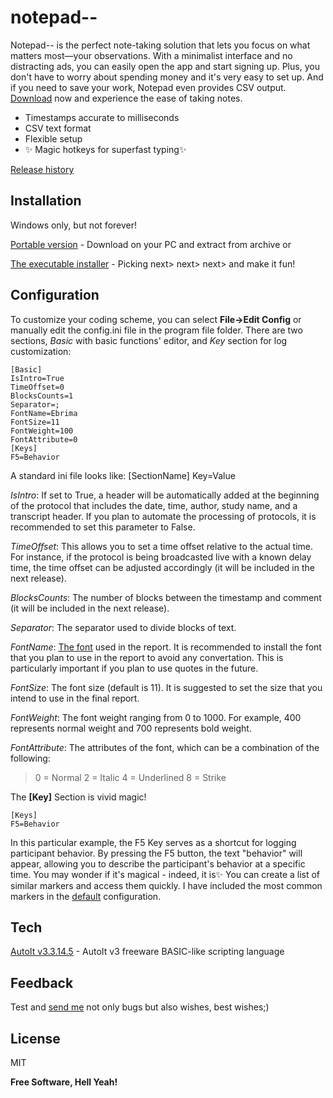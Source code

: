 # notepad--

Notepad-- is the perfect note-taking solution that lets you focus on what matters most—your observations. With a minimalist interface and no distracting ads, you can easily open the app and start signing up. Plus, you don't have to worry about spending money and it's very easy to set up. And if you need to save your work, Notepad even provides CSV output. [Download] now and experience the ease of taking notes.

* Timestamps accurate to milliseconds
* CSV text format
* Flexible setup
* ✨ Magic hotkeys for superfast typing✨

[Release history]

## Installation

Windows only, but not forever!

[Portable version] - Download on your PC and extract from archive or

[The executable installer] - Picking next> next> next> and make it fun!

## Configuration
To customize your coding scheme, you can select **File->Edit Config** or manually edit the config.ini file in the program file folder. There are two sections, *Basic* with basic functions' editor, and *Key* section for log customization:
~~~
[Basic]
IsIntro=True
TimeOffset=0
BlocksCounts=1
Separator=;
FontName=Ebrima
FontSize=11
FontWeight=100
FontAttribute=0
[Keys]
F5=Behavior
~~~
A standard ini file looks like:
[SectionName]
Key=Value

*IsIntro*: If set to True, a header will be automatically added at the beginning of the protocol that includes the date, time, author, study name, and a transcript header. If you plan to automate the processing of protocols, it is recommended to set this parameter to False.

*TimeOffset*: This allows you to set a time offset relative to the actual time. For instance, if the protocol is being broadcasted live with a known delay time, the time offset can be adjusted accordingly (it will be included in the next release).

*BlocksCounts*: The number of blocks between the timestamp and comment (it will be included in the next release).

*Separator*: The separator used to divide blocks of text.

*FontName*: [The font] used in the report. It is recommended to install the font that you plan to use in the report to avoid any convertation. This is particularly important if you plan to use quotes in the future.

*FontSize*: The font size (default is 11). It is suggested to set the size that you intend to use in the final report.

*FontWeight*: The font weight ranging from 0 to 1000. For example, 400 represents normal weight and 700 represents bold weight.

*FontAttribute*: The attributes of the font, which can be a combination of the following:
>0 = Normal
>2 = Italic
>4 = Underlined
>8 = Strike

The **[Key]** Section is vivid magic! 
~~~
[Keys]
F5=Behavior
~~~
In this particular example, the F5 Key serves as a shortcut for logging participant behavior. By pressing the F5 button, the text "behavior" will appear, allowing you to describe the participant's behavior at a specific time. You may wonder if it's magical - indeed, it is✨ You can create a list of similar markers and access them quickly. I have included the most common markers in the [default] configuration.

## Tech

[AutoIt v3.3.14.5] - AutoIt v3 freeware BASIC-like scripting language 

## Feedback

Test and [send me] not only bugs but also wishes, best wishes;)

## License

MIT


**Free Software, Hell Yeah!**

   [AutoIt v3.3.14.5]: <https://www.autoitscript.com>
   [Download]: <https://github.com/artsiomaheyeu/notepad--/raw/2bb8f9ecf59700adec713e20440eb4e17b5d6772/build/Notepadmm_WIN1.0_setup.exe>
   [Release history]: <https://github.com/artsiomaheyeu/notepad--/blob/23d5480f820d5e2f38a8d65a4a07269b36823d61/build/release_note.txt>
   [Portable version]: <https://github.com/artsiomaheyeu/notepad--/blob/main/build/Notepadmm_WIN1.0.zip>
   [The executable installer]: <https://github.com/artsiomaheyeu/notepad--/blob/main/build/Notepadmm_WIN1.0_setup.exe>
   [The font]: <https://learn.microsoft.com/en-us/typography/fonts/windows_10_font_list>
   [default]: <https://github.com/artsiomaheyeu/notepad--/blob/23d5480f820d5e2f38a8d65a4a07269b36823d61/source/config.ini>
   [send me]: <https://www.linkedin.com/in/artiomageev>
